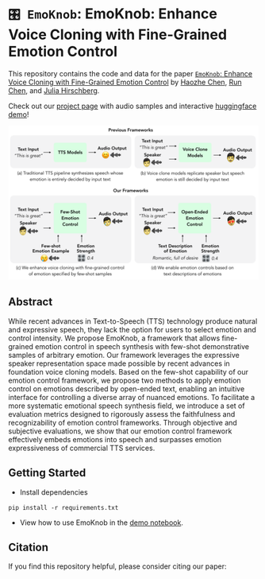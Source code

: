 # `🎛️ EmoKnob`: EmoKnob: Enhance Voice Cloning with Fine-Grained Emotion Control

This repository contains the code and data for the paper [`EmoKnob`: Enhance Voice Cloning with Fine-Grained Emotion Control](https://arxiv.org/abs/2410.00316) by [Haozhe Chen](https://tonychen.xyz/), [Run Chen](https://www.cs.columbia.edu/speech/people.cgi?p=run), and [Julia Hirschberg](https://www.cs.columbia.edu/~julia/).

Check out our [project page](https://emoknob.cs.columbia.edu/) with audio samples and interactive [huggingface demo](https://huggingface.co/spaces/tonychenxyz/emo-knob)!

![EmoKnob Teaser](./assets/emo-knob-teaser-1.svg)


## Abstract

While recent advances in Text-to-Speech (TTS) technology produce natural and expressive speech, they lack the option for users to select emotion and control intensity. We propose EmoKnob, a framework that allows fine-grained emotion control in speech synthesis with few-shot demonstrative samples of arbitrary emotion. Our framework leverages the expressive speaker representation space made possible by recent advances in foundation voice cloning models. Based on the few-shot capability of our emotion control framework, we propose two methods to apply emotion control on emotions described by open-ended text, enabling an intuitive interface for controlling a diverse array of nuanced emotions. To facilitate a more systematic emotional speech synthesis field, we introduce a set of evaluation metrics designed to rigorously assess the faithfulness and recognizability of emotion control frameworks. Through objective and subjective evaluations, we show that our emotion control framework effectively embeds emotions into speech and surpasses emotion expressiveness of commercial TTS services.

## Getting Started

- Install dependencies
```
pip install -r requirements.txt
```

- View how to use EmoKnob in the [demo notebook](./demo.ipynb).

## Citation
If you find this repository helpful, please consider citing our paper: